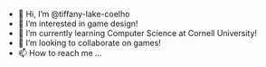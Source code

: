 - 👋 Hi, I’m @tiffany-lake-coelho
- 👀 I’m interested in game design!
- 🌱 I’m currently learning Computer Science at Cornell University!
- 💞️ I’m looking to collaborate on games!
- 📫 How to reach me ...

<!---
tiffany-lake-coelho/tiffany-lake-coelho is a ✨ special ✨ repository because its `README.md` (this file) appears on your GitHub profile.
You can click the Preview link to take a look at your changes.
--->
